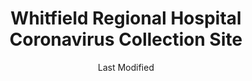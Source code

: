 ---
layout: location-page
date: Last Modified
description: "Local COVID-19 testing is available at Whitfield Regional Hospital Coronavirus Collection Site in Demopolis, Alabama, USA."
permalink: "locations/alabama/demopolis/whitfield-regional-hospital-coronavirus-collection-site/"
tags:
  - locations
  - alabama
title: Whitfield Regional Hospital Coronavirus Collection Site
uniqueName: whitfield-regional-hospital-coronavirus-collection-site
state: Alabama
stateAbbr: AL
hood: "Demopolis"
address: "105 US-80 East"
city: "Demopolis"
zip: "36732"
zipsNearby: "35441 36720 35442 36721 36722 35443 36723 35034 35444 35446 36726 36727 35447 36728 35042 35448 35449 36524 35452 35453 36435 36732 36736 35456 35457 35458 35459 35460 35462 36738 36740 35463 36444 36436 36446 36741 35464 36742 35466 36744 36451 36745 36749 36793 36748 35470 36751 36754 36750 36756 36759 36761 35474 36763 36764 36765 35473 35475 35476 36766 36767 35477 36769 36758 35469 35480 36792 35481 36773 36775 36776 36701 36702 36703 36790 36782 36783 36762 36784 35401 35402 35403 35404 35405 35406 35407 35485 35486 35487 36785 36786 35490 36481 35184 35491 36482 35188 36901 36904 36907 36908 36910 36912 36913 36915 36916 36919 36921 36922 36925 39320 39325 39326 39328 39330 39335 39341 39342 39301 39302 39303 39304 39305 39307 39309 39352 39354 39355 39358 39361 39363 39364" 
mapUrl: "http://maps.apple.com/?q=Whitfield+Regional+Hospital+Coronavirus+Collection+Site&address=105+US-80+East,Demopolis,Alabama,36732"
locationType: Please contact for drive-thru/walk-in availability.
phone: "888-264-2256"
website: "https://wbhm.org/feature/2020/can-get-tested-covid-19/"
onlineBooking: undefined
closed: undefined
closedUpdate: May 23rd, 2020
notes: ""
days: Everyday
hours: 9AM-1PM
ctaMessage: Learn more
ctaUrl: "https://wbhm.org/feature/2020/can-get-tested-covid-19/"
---